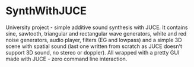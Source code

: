 # SynthWithJUCE
University project - simple additive sound synthesis with JUCE.
It contains sine, sawtooth, triangular and rectangular wave generators, white and red noise generators, audio player, filters (EG and lowpass) and a simple 3D scene with spatial sound (last one written from scratch as JUCE doesn't support 3D sound, no stereo or doppler). 
All wrapped with a pretty GUI made with JUCE - zero command line interaction.
